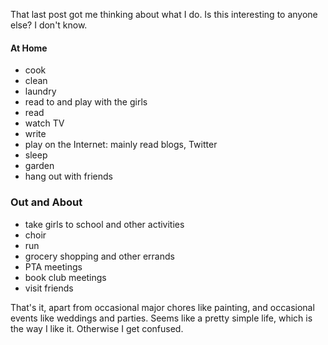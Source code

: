 <!--
.. title: What I Do
.. date: 2009-04-22 15:02:11
.. author: Amy Brown
-->

That last post got me thinking about what I do. Is this
interesting to anyone else? I don't know.

#### At Home

- cook
- clean
- laundry
- read to and play with the girls
- read
- watch TV
- write
- play on the Internet: mainly read blogs, Twitter
- sleep
- garden
- hang out with friends

### Out and About

- take girls to school and other activities
- choir
- run
- grocery shopping and other errands
- PTA meetings
- book club meetings
- visit friends

That's it, apart from occasional major chores like painting, 
and occasional events like weddings and parties.  Seems like a pretty 
simple life, which is the way I like it. Otherwise I get
confused.



